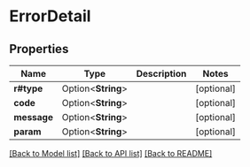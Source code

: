 # ErrorDetail

## Properties

Name | Type | Description | Notes
------------ | ------------- | ------------- | -------------
**r#type** | Option<**String**> |  | [optional]
**code** | Option<**String**> |  | [optional]
**message** | Option<**String**> |  | [optional]
**param** | Option<**String**> |  | [optional]

[[Back to Model list]](../README.md#documentation-for-models) [[Back to API list]](../README.md#documentation-for-api-endpoints) [[Back to README]](../README.md)


